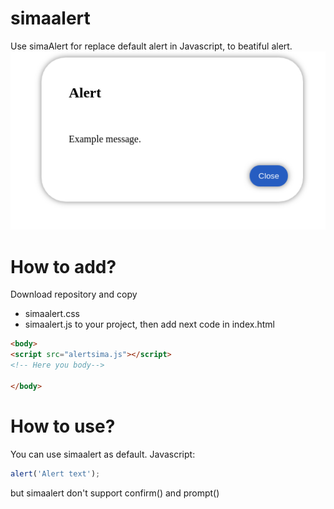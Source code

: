 # simaalert
Use simaAlert for replace default alert in Javascript, to beatiful alert.
![Example sima alert](img.png)
# How to add?
Download repository and copy
- simaalert.css
- simaalert.js
to your project, then add next code in
index.html
```html
<body>
<script src="alertsima.js"></script>
<!-- Here you body--> 

</body>
```
# How to use?
You can use simaalert as default.
Javascript:
```javascript
alert('Alert text');
```
but simaalert don't support confirm() and prompt()
